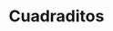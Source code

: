 ---
title: Cuadraditos
date: 
draft: false

# descripcion
description : Aro de plata pasante con cubic

materials: Plata 925

color: Plateado

dimensions: 0,6 cm

code: 01-03-0281

type: "Aros"

categories: []

# Images
# first image will be shown in the product page
images:
  # - image: "images/path_to_image"
  # La ubicacion de las imagenes es imagenes/Aros/Aros.Microcubic/01-03-0281-cuadraditos
  - image: "./images/aros/microcubic/01-03-0281-cuadraditos_a.jpeg"
  - image: "./images/aros/microcubic/01-03-0281-cuadraditos_b.jpeg"
---
